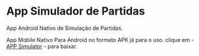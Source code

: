 # App Simulador de Partidas

App Android Nativo de Simulação de Partidas.

App Mobile Nativo Para Android no formato APK já para o uso.
clique em - [APP Simulator](https://github.com/Hyagocolares/Matches-Simulator-App/blob/master/Simulador.apk) - para baixar.
